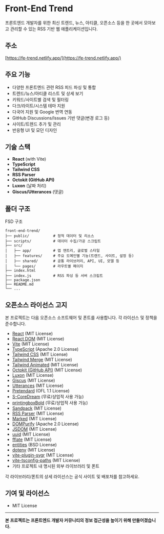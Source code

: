 # Front-End Trend

프론트엔드 개발자를 위한 최신 트렌드, 뉴스, 아티클, 오픈소스 등을 한 곳에서 모아보고 관리할 수 있는 RSS 기반 웹 애플리케이션입니다.

## 주소
[https://fe-trend.netlify.app/](https://fe-trend.netlify.app/)

## 주요 기능

- 다양한 프론트엔드 관련 RSS 피드 파싱 및 통합
- 트렌드/뉴스/아티클 리스트 및 상세 보기
- 키워드/사이트별 검색 및 필터링
- 다크/라이트/시스템 테마 지원
- 다국어 지원 및 Google 번역 연동
- GitHub Discussions/Issues 기반 댓글(변경 로그 등)
- 사이트/트렌드 추가 및 관리
- 반응형 UI 및 모던 디자인

## 기술 스택

- **React** (with Vite)
- **TypeScript**
- **Tailwind CSS**
- **RSS Parser**
- **Octokit (GitHub API)**
- **Luxon** (날짜 처리)
- **Giscus/Utterances** (댓글)

## 폴더 구조

FSD 구조

```
front-end-trend/
├── public/           # 정적 데이터 및 리소스
├── scripts/          # 데이터 수집/가공 스크립트
├── src/
│   ├── app/          # 앱 엔트리, 글로벌 스타일
│   ├── features/     # 주요 도메인별 기능(트렌드, 사이트, 설정 등)
│   ├── shared/       # 공통 라이브러리, API, UI, 모델 등
│   └── pages/        # 라우트별 페이지
├── index.html
├── index.js          # RSS 파싱 등 서버 스크립트
├── package.json
├── README.md
└── ...
```

## 오픈소스 라이선스 고지

본 프로젝트는 다음 오픈소스 소프트웨어 및 폰트를 사용합니다. 각 라이선스 및 정책을 준수합니다.

- [React](https://react.dev/) (MIT License)
- [React DOM](https://react.dev/) (MIT License)
- [Vite](https://vitejs.dev/) (MIT License)
- [TypeScript](https://www.typescriptlang.org/) (Apache 2.0 License)
- [Tailwind CSS](https://tailwindcss.com/) (MIT License)
- [Tailwind Merge](https://github.com/dcastil/tailwind-merge) (MIT License)
- [Tailwind Animated](https://github.com/benadamstyles/tailwindcss-animated) (MIT License)
- [Octokit (GitHub API)](https://github.com/octokit/octokit.js) (MIT License)
- [Luxon](https://moment.github.io/luxon/) (MIT License)
- [Giscus](https://giscus.app/) (MIT License)
- [Utterances](https://utteranc.es/) (MIT License)
- [Pretendard](https://github.com/orioncactus/pretendard) (OFL 1.1 License)
- [S-CoreDream](https://noonnu.cc/font_page/45) (무료/상업적 사용 가능)
- [printingboxBold](https://noonnu.cc/font_page/2507) (무료/상업적 사용 가능)
- [Sandpack](https://github.com/codesandbox/sandpack) (MIT License)
- [RSS Parser](https://github.com/bobby-brennan/rss-parser) (MIT License)
- [Marked](https://github.com/markedjs/marked) (MIT License)
- [DOMPurify](https://github.com/cure53/DOMPurify) (Apache 2.0 License)
- [JSDOM](https://github.com/jsdom/jsdom) (MIT License)
- [uuid](https://github.com/uuidjs/uuid) (MIT License)
- [fflate](https://github.com/101arrowz/fflate) (MIT License)
- [entities](https://github.com/fb55/entities) (BSD License)
- [dotenv](https://github.com/motdotla/dotenv) (MIT License)
- [vite-plugin-svgr](https://github.com/pd4d10/vite-plugin-svgr) (MIT License)
- [vite-tsconfig-paths](https://github.com/aleclarson/vite-tsconfig-paths) (MIT License)
- 기타 프로젝트 내 명시된 외부 라이브러리 및 폰트

각 라이브러리/폰트의 상세 라이선스는 공식 사이트 및 배포처를 참고하세요.

## 기여 및 라이선스

- MIT License

---

**본 프로젝트는 프론트엔드 개발자 커뮤니티의 정보 접근성을 높이기 위해 만들어졌습니다.**

